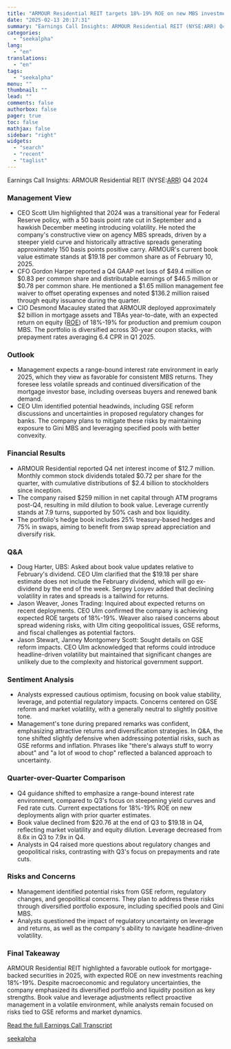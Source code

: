 ```yaml
---
title: "ARMOUR Residential REIT targets 18%-19% ROE on new MBS investments amid market volatility"
date: "2025-02-13 20:17:31"
summary: "Earnings Call Insights: ARMOUR Residential REIT (NYSE:ARR) Q4 2024 Management View CEO Scott Ulm highlighted that 2024 was a transitional year for Federal Reserve policy, with a 50 basis point rate cut in September and a hawkish December meeting introducing volatility. He noted the company's constructive view on agency MBS..."
categories:
  - "seekalpha"
lang:
  - "en"
translations:
  - "en"
tags:
  - "seekalpha"
menu: ""
thumbnail: ""
lead: ""
comments: false
authorbox: false
pager: true
toc: false
mathjax: false
sidebar: "right"
widgets:
  - "search"
  - "recent"
  - "taglist"
---
```


Earnings Call Insights: ARMOUR Residential REIT (NYSE:[ARR](https://seekingalpha.com/symbol/ARR "ARMOUR Residential REIT, Inc.")) Q4 2024

### Management View

* CEO Scott Ulm highlighted that 2024 was a transitional year for Federal Reserve policy, with a 50 basis point rate cut in September and a hawkish December meeting introducing volatility. He noted the company's constructive view on agency MBS spreads, driven by a steeper yield curve and historically attractive spreads generating approximately 150 basis points positive carry. ARMOUR's current book value estimate stands at $19.18 per common share as of February 10, 2025.
* CFO Gordon Harper reported a Q4 GAAP net loss of $49.4 million or $0.83 per common share and distributable earnings of $46.5 million or $0.78 per common share. He mentioned a $1.65 million management fee waiver to offset operating expenses and noted $136.2 million raised through equity issuance during the quarter.
* CIO Desmond Macauley stated that ARMOUR deployed approximately $2 billion in mortgage assets and TBAs year-to-date, with an expected return on equity ([ROE](https://seekingalpha.com/symbol/ROE "Astoria US Quality Kings ETF")) of 18%-19% for production and premium coupon MBS. The portfolio is diversified across 30-year coupon stacks, with prepayment rates averaging 6.4 CPR in Q1 2025.

### Outlook

* Management expects a range-bound interest rate environment in early 2025, which they view as favorable for consistent MBS returns. They foresee less volatile spreads and continued diversification of the mortgage investor base, including overseas buyers and renewed bank demand.
* CEO Ulm identified potential headwinds, including GSE reform discussions and uncertainties in proposed regulatory changes for banks. The company plans to mitigate these risks by maintaining exposure to Gini MBS and leveraging specified pools with better convexity.

### Financial Results

* ARMOUR Residential reported Q4 net interest income of $12.7 million. Monthly common stock dividends totaled $0.72 per share for the quarter, with cumulative distributions of $2.4 billion to stockholders since inception.
* The company raised $259 million in net capital through ATM programs post-Q4, resulting in mild dilution to book value. Leverage currently stands at 7.9 turns, supported by 50% cash and box liquidity.
* The portfolio's hedge book includes 25% treasury-based hedges and 75% in swaps, aiming to benefit from swap spread appreciation and diversify risk.

### Q&A

* Doug Harter, UBS: Asked about book value updates relative to February's dividend. CEO Ulm clarified that the $19.18 per share estimate does not include the February dividend, which will go ex-dividend by the end of the week. Sergey Losyev added that declining volatility in rates and spreads is a tailwind for returns.
* Jason Weaver, Jones Trading: Inquired about expected returns on recent deployments. CEO Ulm confirmed the company is achieving expected ROE targets of 18%-19%. Weaver also raised concerns about spread widening risks, with Ulm citing geopolitical issues, GSE reforms, and fiscal challenges as potential factors.
* Jason Stewart, Janney Montgomery Scott: Sought details on GSE reform impacts. CEO Ulm acknowledged that reforms could introduce headline-driven volatility but maintained that significant changes are unlikely due to the complexity and historical government support.

### Sentiment Analysis

* Analysts expressed cautious optimism, focusing on book value stability, leverage, and potential regulatory impacts. Concerns centered on GSE reform and market volatility, with a generally neutral to slightly positive tone.
* Management's tone during prepared remarks was confident, emphasizing attractive returns and diversification strategies. In Q&A, the tone shifted slightly defensive when addressing potential risks, such as GSE reforms and inflation. Phrases like "there's always stuff to worry about" and "a lot of wood to chop" reflected a balanced approach to uncertainty.

### Quarter-over-Quarter Comparison

* Q4 guidance shifted to emphasize a range-bound interest rate environment, compared to Q3's focus on steepening yield curves and Fed rate cuts. Current expectations for 18%-19% ROE on new deployments align with prior quarter estimates.
* Book value declined from $20.76 at the end of Q3 to $19.18 in Q4, reflecting market volatility and equity dilution. Leverage decreased from 8.6x in Q3 to 7.9x in Q4.
* Analysts in Q4 raised more questions about regulatory changes and geopolitical risks, contrasting with Q3's focus on prepayments and rate cuts.

### Risks and Concerns

* Management identified potential risks from GSE reform, regulatory changes, and geopolitical concerns. They plan to address these risks through diversified portfolio exposure, including specified pools and Gini MBS.
* Analysts questioned the impact of regulatory uncertainty on leverage and returns, as well as the company's ability to navigate headline-driven volatility.

### Final Takeaway

ARMOUR Residential REIT highlighted a favorable outlook for mortgage-backed securities in 2025, with expected ROE on new investments reaching 18%-19%. Despite macroeconomic and regulatory uncertainties, the company emphasized its diversified portfolio and liquidity position as key strengths. Book value and leverage adjustments reflect proactive management in a volatile environment, while analysts remain focused on risks tied to GSE reforms and market dynamics.

[Read the full Earnings Call Transcript](https://seekingalpha.com/symbol/ARR/earnings/transcripts)

[seekalpha](https://seekingalpha.com/news/4407915-armour-residential-reit-targets-18-percentminus-19-percent-roe-on-new-mbs-investments-amid)
